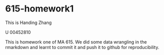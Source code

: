 # 615-homework1

This is Handing Zhang

U 00452810

This is homework one of MA 615. We did some data wrangling in the rmarkdown and learnt to commit it and push it to github for reproducibility.